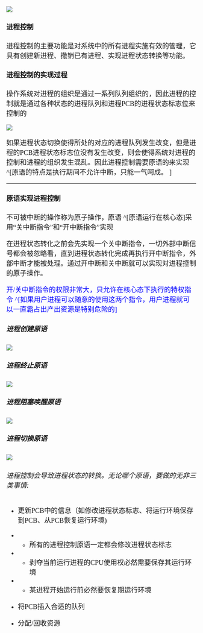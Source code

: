<font size = 4 face = "黑体">




<img src="https://img-blog.csdnimg.cn/20201230141454646.png">

#### 进程控制

进程控制的主要功能是对系统中的所有进程实施有效的管理，它具有创建新进程、撤销已有进程、实现进程状态转换等功能。


#### 进程控制的实现过程

操作系统对进程的组织是通过一系列队列组织的，因此进程的控制就是通过各种状态的进程队列和进程PCB的进程状态标志位来控制的

<img src="https://img-blog.csdnimg.cn/20201230134557388.png">

如果进程状态切换使得所处的对应的进程队列发生改变，但是进程的PCB进程状态标志位没有发生改变，则会使得系统对进程的控制和进程的组织发生混乱。因此进程控制需要原语的来实现 ^[原语的特点是执行期间不允许中断，只能一气呵成。
]

---

#### 原语实现进程控制

不可被中断的操作称为原子操作，原语 ^[原语运行在核心态]采用“关中断指令”和“开中断指令”实现


在进程状态转化之前会先实现一个关中断指令，一切外部中断信号都会被忽略看，直到进程状态转化完成再执行开中断指令，外部中断才能被处理。通过开中断和关中断就可以实现对进程控制的原子操作。


<font color ="#0000FF">开/关中断指令的权限非常大，只允许在核心态下执行的特权指令 ^[如果用户进程可以随意的使用这两个指令，用户进程就可以一直霸占出产出资源是特别危险的]</font>



##### 进程创建原语

<img src="https://img-blog.csdnimg.cn/20201230140831979.png">

##### 进程终止原语

<img src="https://img-blog.csdnimg.cn/2020123014092536.png">


##### 进程阻塞唤醒原语

<img src="https://img-blog.csdnimg.cn/20201230141210494.png">


##### 进程切换原语

<img src="https://img-blog.csdnimg.cn/20201230141354652.png">


###### 进程控制会导致进程状态的转换。无论哪个原语，要做的无非三类事情:

- 更新PCB中的信息（如修改进程状态标志、将运行环境保存到PCB、从PCB恢复运行环境)
- - 所有的进程控制原语一定都会修改进程状态标志
- - 剥夺当前运行进程的CPU使用权必然需要保存其运行环境
- - 某进程开始运行前必然要恢复期运行环境

- 将PCB插入合适的队列
- 分配/回收资源





</font>